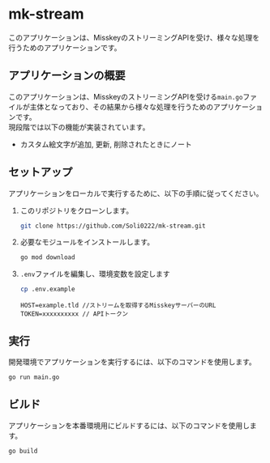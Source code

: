 # mk-stream

このアプリケーションは、MisskeyのストリーミングAPIを受け、様々な処理を行うためのアプリケーションです。

## アプリケーションの概要

このアプリケーションは、MisskeyのストリーミングAPIを受ける``main.go``ファイルが主体となっており、その結果から様々な処理を行うためのアプリケーションです。  
現段階では以下の機能が実装されています。  

- カスタム絵文字が追加, 更新, 削除されたときにノート

## セットアップ

アプリケーションをローカルで実行するために、以下の手順に従ってください。

1. このリポジトリをクローンします。

   ```bash
   git clone https://github.com/Soli0222/mk-stream.git
   ```

2. 必要なモジュールをインストールします。

   ```bash
   go mod download
   ```

3. ``.env``ファイルを編集し、環境変数を設定します

   ```bash
   cp .env.example
   ```

   ```.env
   HOST=example.tld //ストリームを取得するMisskeyサーバーのURL
   TOKEN=xxxxxxxxxx // APIトークン
   ```

## 実行

開発環境でアプリケーションを実行するには、以下のコマンドを使用します。

```bash
go run main.go
```

## ビルド

アプリケーションを本番環境用にビルドするには、以下のコマンドを使用します。

```bash
go build
```
